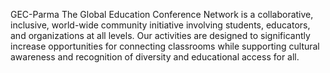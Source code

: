 GEC-Parma
The Global Education Conference Network is a collaborative, inclusive, world-wide community initiative involving students, educators, and organizations at all levels. Our activities are designed to significantly increase opportunities for connecting classrooms while supporting cultural awareness and recognition of diversity and educational access for all.
